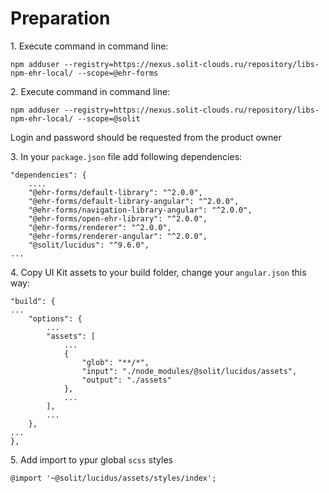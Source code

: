 # Preparation



1\. Execute command in command line:

```
npm adduser --registry=https://nexus.solit-clouds.ru/repository/libs-npm-ehr-local/ --scope=@ehr-forms
```

2\. Execute command in command line:

```
npm adduser --registry=https://nexus.solit-clouds.ru/repository/libs-npm-ehr-local/ --scope=@solit
```

Login and password should be requested from the product owner

3\. In your `package.json` file add following dependencies:

```
"dependencies": {
    ....
    "@ehr-forms/default-library": "^2.0.0",
    "@ehr-forms/default-library-angular": "^2.0.0",
    "@ehr-forms/navigation-library-angular": "^2.0.0",
    "@ehr-forms/open-ehr-library": "^2.0.0",
    "@ehr-forms/renderer": "^2.0.0",
    "@ehr-forms/renderer-angular": "^2.0.0",
    "@solit/lucidus": "^9.6.0",
...
```

4\. Copy UI Kit assets to your build folder, change your `angular.json` this way:

```
"build": {
...
    "options": {
        ...
        "assets": [
            ...
            {
                "glob": "**/*",
                "input": "./node_modules/@solit/lucidus/assets",
                "output": "./assets"
            },
            ...
        ],
        ...
    },
...
},
```

5\. Add import to ypur global `scss` styles

```
@import '~@solit/lucidus/assets/styles/index';
```
